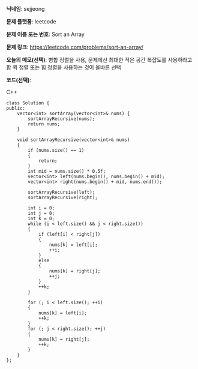 **닉네임**: sejjeong

**문제 플랫폼**: leetcode

**문제 이름 또는 번호**: Sort an Array

**문제 링크**: https://leetcode.com/problems/sort-an-array/

**오늘의 메모(선택)**: 
					병합 정렬을 사용, 문제에선 최대한 적은 공간 복잡도를 사용하라고 함
					퀵 정렬 또는 힙 정렬을 사용하는 것이 올바른 선택
					
**코드(선택)**:

C++

```
class Solution {
public:
    vector<int> sortArray(vector<int>& nums) {
        sortArrayRecursive(nums);
        return nums;
    }

    void sortArrayRecursive(vector<int>& nums)
    {
        if (nums.size() == 1)
        {
            return;
        }
        int mid = nums.size() * 0.5f;
        vector<int> left(nums.begin(), nums.begin() + mid);
        vector<int> right(nums.begin() + mid, nums.end());

        sortArrayRecursive(left);
        sortArrayRecursive(right);

        int i = 0;
        int j = 0;
        int k = 0;
        while (i < left.size() && j < right.size())
        {
            if (left[i] < right[j])
            {
                nums[k] = left[i];
                ++i;
            }
            else
            {
                nums[k] = right[j];
                ++j;
            }
            ++k;
        }

        for (; i < left.size(); ++i)
        {
            nums[k] = left[i];
            ++k;
        }
        for (; j < right.size(); ++j)
        {
            nums[k] = right[j];
            ++k;
        }
    }
};

```

